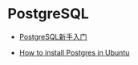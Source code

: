 # PostgreSQL


* [PostgreSQL新手入门](http://www.ruanyifeng.com/blog/2013/12/getting_started_with_postgresql.html)

* [How to install Postgres in Ubuntu](https://www.digitalocean.com/community/tutorials/how-to-install-and-use-postgresql-on-ubuntu-14-04)

